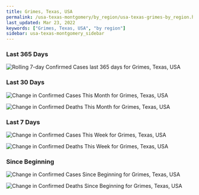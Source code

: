 ```yaml
---
title: Grimes, Texas, USA
permalink: /usa-texas-montgomery/by_region/usa-texas-grimes-by_region.html
last_updated: Mar 23, 2022
keywords: ["Grimes, Texas, USA", "by region"]
sidebar: usa-texas-montgomery_sidebar
---
```


<h3>Last 365 Days</h3>

![Rolling 7-day Confirmed Cases last 365 days for Grimes, Texas, USA](/covid_tracker/images/graphs/usa-texas-grimes-weekly_totals_graph.png)

<h3>Last 30 Days</h3>

![Change in Confirmed Cases This Month for Grimes, Texas, USA](/covid_tracker/images/graphs/usa-texas-grimes-delta_confirmed-30_days_graph.png)

![Change in Confirmed Deaths This Month for Grimes, Texas, USA](/covid_tracker/images/graphs/usa-texas-grimes-delta_deaths-30_days_graph.png)

<h3>Last 7 Days</h3>

![Change in Confirmed Cases This Week for Grimes, Texas, USA](/covid_tracker/images/graphs/usa-texas-grimes-delta_confirmed-7_days_graph.png)

![Change in Confirmed Deaths This Week for Grimes, Texas, USA](/covid_tracker/images/graphs/usa-texas-grimes-delta_deaths-7_days_graph.png)

<h3>Since Beginning</h3>

![Change in Confirmed Cases Since Beginning for Grimes, Texas, USA](/covid_tracker/images/graphs/usa-texas-grimes-delta_confirmed-since_beginning_graph.png)

![Change in Confirmed Deaths Since Beginning for Grimes, Texas, USA](/covid_tracker/images/graphs/usa-texas-grimes-delta_deaths-since_beginning_graph.png)
